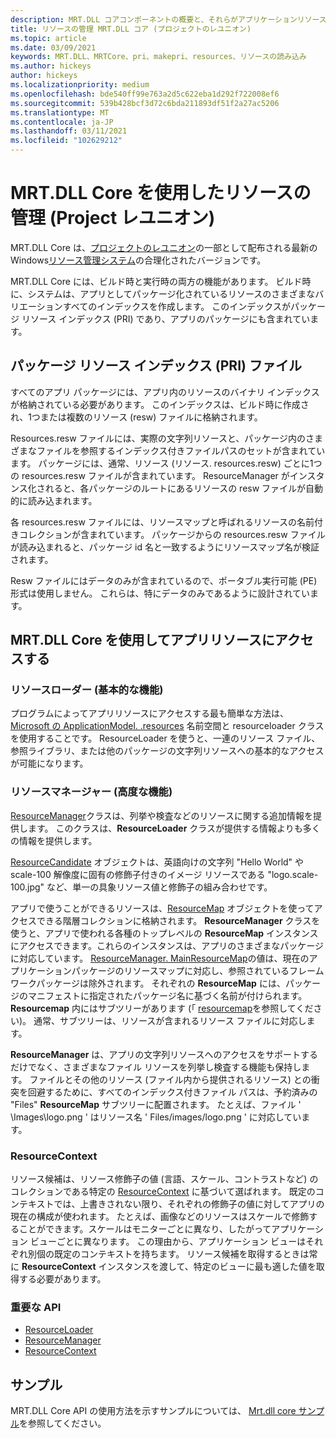 ```yaml
---
description: MRT.DLL コアコンポーネントの概要と、それらがアプリケーションリソースの読み込みにどのように機能するか (Project レユニオン)
title: リソースの管理 MRT.DLL コア (プロジェクトのレユニオン)
ms.topic: article
ms.date: 03/09/2021
keywords: MRT.DLL、MRTCore、pri、makepri、resources、リソースの読み込み
ms.author: hickeys
author: hickeys
ms.localizationpriority: medium
ms.openlocfilehash: bde540ff99e763a2d5c622eba1d292f722008ef6
ms.sourcegitcommit: 539b428bcf3d72c6bda211893df51f2a27ac5206
ms.translationtype: MT
ms.contentlocale: ja-JP
ms.lasthandoff: 03/11/2021
ms.locfileid: "102629212"
---
```

# <a name="manage-resources-with-mrt-core-project-reunion"></a>MRT.DLL Core を使用したリソースの管理 (Project レユニオン)

MRT.DLL Core は、[プロジェクトのレユニオン](../index.md)の一部として配布される最新の Windows[リソース管理システム](/windows/uwp/app-resources/resource-management-system)の合理化されたバージョンです。

MRT.DLL Core には、ビルド時と実行時の両方の機能があります。 ビルド時に、システムは、アプリとしてパッケージ化されているリソースのさまざまなバリエーションすべてのインデックスを作成します。 このインデックスがパッケージ リソース インデックス (PRI) であり、アプリのパッケージにも含まれています。

## <a name="package-resource-index-pri-file"></a>パッケージ リソース インデックス (PRI) ファイル

すべてのアプリ パッケージには、アプリ内のリソースのバイナリ インデックスが格納されている必要があります。 このインデックスは、ビルド時に作成され、1つまたは複数のリソース (resw) ファイルに格納されます。

Resources.resw ファイルには、実際の文字列リソースと、パッケージ内のさまざまなファイルを参照するインデックス付きファイルパスのセットが含まれています。
パッケージには、通常、リソース (リソース. resources.resw) ごとに1つの resources.resw ファイルが含まれています。 ResourceManager がインスタンス化されると、各パッケージのルートにあるリソースの resw ファイルが自動的に読み込まれます。

各 resources.resw ファイルには、リソースマップと呼ばれるリソースの名前付きコレクションが含まれています。 パッケージからの resources.resw ファイルが読み込まれると、パッケージ id 名と一致するようにリソースマップ名が検証されます。

Resw ファイルにはデータのみが含まれているので、ポータブル実行可能 (PE) 形式は使用しません。 これらは、特にデータのみであるように設計されています。

## <a name="using-mrt-core-to-access-app-resources"></a>MRT.DLL Core を使用してアプリリソースにアクセスする

### <a name="resource-loader-basic-functionality"></a>リソースローダー (基本的な機能)

プログラムによってアプリリソースにアクセスする最も簡単な方法は、 [Microsoft の ApplicationModel. .resources](/windows/winui/api/microsoft.applicationmodel.resources) 名前空間と resourceloader クラスを使用することです。 ResourceLoader を使うと、一連のリソース ファイル、参照ライブラリ、または他のパッケージの文字列リソースへの基本的なアクセスが可能になります。

### <a name="resource-manager-advanced-functionality"></a>リソースマネージャー (高度な機能)

[ResourceManager](/windows/winui/api/microsoft.applicationmodel.resources.resourcemanager)クラスは、列挙や検査などのリソースに関する追加情報を提供します。 このクラスは、**ResourceLoader** クラスが提供する情報よりも多くの情報を提供します。

[ResourceCandidate](/windows/winui/api/microsoft.applicationmodel.resources.resourcecandidate) オブジェクトは、英語向けの文字列 "Hello World" や scale-100 解像度に固有の修飾子付きのイメージ リソースである "logo.scale-100.jpg" など、単一の具象リソース値と修飾子の組み合わせです。

アプリで使うことができるリソースは、[ResourceMap](/windows/winui/api/microsoft.applicationmodel.resources.resourcemap) オブジェクトを使ってアクセスできる階層コレクションに格納されます。 **ResourceManager** クラスを使うと、アプリで使われる各種のトップレベルの **ResourceMap** インスタンスにアクセスできます。これらのインスタンスは、アプリのさまざまなパッケージに対応しています。 [ResourceManager. MainResourceMap](/windows/winui/api/microsoft.applicationmodel.resources.resourcemanager.mainresourcemap)の値は、現在のアプリケーションパッケージのリソースマップに対応し、参照されているフレームワークパッケージは除外されます。 それぞれの **ResourceMap** には、パッケージのマニフェストに指定されたパッケージ名に基づく名前が付けられます。 **Resourcemap** 内にはサブツリーがあります (「 [resourcemap](/windows/winui/api/microsoft.applicationmodel.resources.resourcemap.getsubtree)を参照してください)。 通常、サブツリーは、リソースが含まれるリソース ファイルに対応します。

**ResourceManager** は、アプリの文字列リソースへのアクセスをサポートするだけでなく、さまざまなファイル リソースを列挙し検査する機能も保持します。 ファイルとその他のリソース (ファイル内から提供されるリソース) との衝突を回避するために、すべてのインデックス付きファイル パスは、予約済みの "Files" **ResourceMap** サブツリーに配置されます。 たとえば、ファイル ' \Images\logo.png ' はリソース名 ' Files/images/logo.png ' に対応しています。

### <a name="resourcecontext"></a>ResourceContext

リソース候補は、リソース修飾子の値 (言語、スケール、コントラストなど) のコレクションである特定の [ResourceContext](/windows/winui/api/microsoft.applicationmodel.resources.resourcecontext) に基づいて選ばれます。 既定のコンテキストでは、上書きされない限り、それぞれの修飾子の値に対してアプリの現在の構成が使われます。 たとえば、画像などのリソースはスケールで修飾することができます。スケールはモニターごとに異なり、したがってアプリケーション ビューごとに異なります。 この理由から、アプリケーション ビューはそれぞれ別個の既定のコンテキストを持ちます。 リソース候補を取得するときは常に **ResourceContext** インスタンスを渡して、特定のビューに最も適した値を取得する必要があります。

### <a name="important-apis"></a>重要な API

- [ResourceLoader](/windows/winui/api/microsoft.applicationmodel.resources.resourceloader)
- [ResourceManager](/windows/winui/api/microsoft.applicationmodel.resources.resourcemanager)
- [ResourceContext](/windows/winui/api/microsoft.applicationmodel.resources.resourcecontext)

## <a name="sample"></a>サンプル

MRT.DLL Core API の使用方法を示すサンプルについては、 [Mrt.dll core サンプル](https://github.com/microsoft/Project-Reunion-Samples/tree/main/MrtCore)を参照してください。

